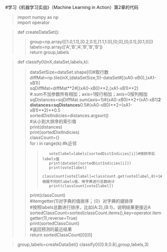 #学习《机器学习实战》（Machine Learning in Action）第2章的代码  

>import numpy as np  
>import operator  

>def createDataSet():  
>>    group=np.array([[1.0,1.1],[0.2,0.1],[1.1,1.0],[0,0],[0,0.1],[0.1,0]])  
>>    labels=np.array(['A','B','A','B','B','B'])  
>>    return group,labels  

>def classify0(inX,dataSet,labels,k):  
>>    dataSetSize=dataSet.shape[0]#取行数  
>>    diffMat=np.tile(inX,(dataSetSize,1))-dataSet#[(xA0-xB0),(xA1-xB1)]  
>>    sqDiffMat=diffMat**2#[(xA0-xB0)**2,(xA1-xB1)**2]  
>>    #.sum不加参数所有相加；axis=1按行相加；axis=0按列相加  
>>    sqDistances=sqDiffMat.sum(axis=1)#(xA0-xB0)**2+(xA1-xB1)**2  
>>    distances=sqDistances**0.5#(xA0-xB0)**2+(xA1-xB1)**2)**0.5  
>>    sortedDistIndicies=distances.argsort()  
>>    #从小到大排序的索引值  
>>    print(distances)  
>>    print(sortedDistIndicies)  
>>    classCount={}  
>>    for i in range(k):#k近邻  
>>>        voteIlabel=labels[sortedDistIndicies[i]]#按排序后labels值  
>>>        print(dataSet[sortedDistIndicies[i]])  
>>>        print(voteIlabel)  
>>>        classCount[voteIlabel]=classCount.get(voteIlabel,0)+1#根据不同的labels值，用字典进行总数统计  
>>>        print(classCount[voteIlabel])  
>>    print(classCount)  
>>    #itemgetter(1)对字典的值排序；（0）对字典的键排序  
>>    #按照labels总数进行排序，比如(A:2),(B:1)，说明结果更接近A  
>>    sortedClassCount=sorted(classCount.items(),key=operator.itemgetter(1),reverse=True)  
>>    print(sortedClassCount)  
>>    #返回预测的最近结果  
>>    return sortedClassCount[0][0]  

>group,labels=createDataSet()
>classify0([0.9,0.8],group,labels,3)
